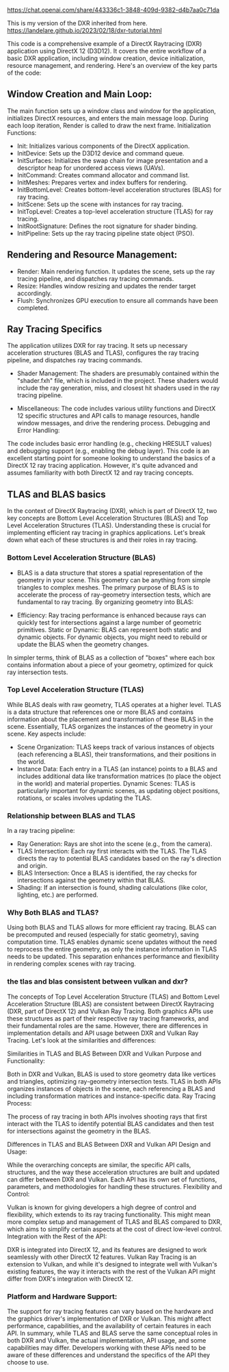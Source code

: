 https://chat.openai.com/share/443336c1-3848-409d-9382-d4b7aa0c71da

This is my version of the DXR inherited from here. https://landelare.github.io/2023/02/18/dxr-tutorial.html


This code is a comprehensive example of a DirectX Raytracing (DXR) application using DirectX 12 (D3D12). It covers the entire workflow of a basic DXR application, including window creation, device initialization, resource management, and rendering. Here's an overview of the key parts of the code:

<h2> Window Creation and Main Loop: </h2>

The main function sets up a window class and window for the application, initializes DirectX resources, and enters the main message loop. During each loop iteration, Render is called to draw the next frame.
Initialization Functions:

- Init: Initializes various components of the DirectX application.
- InitDevice: Sets up the D3D12 device and command queue.
- InitSurfaces: Initializes the swap chain for image presentation and a descriptor heap for unordered access views (UAVs).
- InitCommand: Creates command allocator and command list.
- InitMeshes: Prepares vertex and index buffers for rendering.
- InitBottomLevel: Creates bottom-level acceleration structures (BLAS) for ray tracing.
- InitScene: Sets up the scene with instances for ray tracing.
- InitTopLevel: Creates a top-level acceleration structure (TLAS) for ray tracing.
- InitRootSignature: Defines the root signature for shader binding.
- InitPipeline: Sets up the ray tracing pipeline state object (PSO).

<h2> Rendering and Resource Management:</h2>

- Render: Main rendering function. It updates the scene, sets up the ray tracing pipeline, and dispatches ray tracing commands.
- Resize: Handles window resizing and updates the render target accordingly.
- Flush: Synchronizes GPU execution to ensure all commands have been completed.

<h2> Ray Tracing Specifics </h2>

The application utilizes DXR for ray tracing. It sets up necessary acceleration structures (BLAS and TLAS), configures the ray tracing pipeline, and dispatches ray tracing commands.
- Shader Management:
 The shaders are presumably contained within the "shader.fxh" file, which is included in the project. These shaders would include the ray generation, miss, and closest hit shaders used in the ray tracing pipeline.

- Miscellaneous:
The code includes various utility functions and DirectX 12 specific structures and API calls to manage resources, handle window messages, and drive the rendering process.
Debugging and Error Handling:

The code includes basic error handling (e.g., checking HRESULT values) and debugging support (e.g., enabling the debug layer).
This code is an excellent starting point for someone looking to understand the basics of a DirectX 12 ray tracing application. However, it's quite advanced and assumes familiarity with both DirectX 12 and ray tracing concepts.

<h2> TLAS and BLAS basics </h2>

In the context of DirectX Raytracing (DXR), which is part of DirectX 12, two key concepts are Bottom Level Acceleration Structures (BLAS) and Top Level Acceleration Structures (TLAS). Understanding these is crucial for implementing efficient ray tracing in graphics applications. Let's break down what each of these structures is and their roles in ray tracing.

<h3> Bottom Level Acceleration Structure (BLAS) </h3>

- BLAS is a data structure that stores a spatial representation of the geometry in your scene. This geometry can be anything from simple triangles to complex meshes. The primary purpose of BLAS is to accelerate the process of ray-geometry intersection tests, which are fundamental to ray tracing. By organizing geometry into BLAS:

- Efficiency: Ray tracing performance is enhanced because rays can quickly test for intersections against a large number of geometric primitives.
Static or Dynamic: BLAS can represent both static and dynamic objects. For dynamic objects, you might need to rebuild or update the BLAS when the geometry changes.

In simpler terms, think of BLAS as a collection of "boxes" where each box contains information about a piece of your geometry, optimized for quick ray intersection tests.

<h3> Top Level Acceleration Structure (TLAS) </h3>
While BLAS deals with raw geometry, TLAS operates at a higher level. TLAS is a data structure that references one or more BLAS and contains information about the placement and transformation of these BLAS in the scene. Essentially, TLAS organizes the instances of the geometry in your scene. Key aspects include:

- Scene Organization: TLAS keeps track of various instances of objects (each referencing a BLAS), their transformations, and their positions in the world.
- Instance Data: Each entry in a TLAS (an instance) points to a BLAS and includes additional data like transformation matrices (to place the object in the world) and material properties.
Dynamic Scenes: TLAS is particularly important for dynamic scenes, as updating object positions, rotations, or scales involves updating the TLAS.

<h3> Relationship between BLAS and TLAS </h3>

In a ray tracing pipeline:

- Ray Generation: Rays are shot into the scene (e.g., from the camera).
- TLAS Intersection: Each ray first interacts with the TLAS. The TLAS directs the ray to potential BLAS candidates based on the ray's direction and origin.
- BLAS Intersection: Once a BLAS is identified, the ray checks for intersections against the geometry within that BLAS.
- Shading: If an intersection is found, shading calculations (like color, lighting, etc.) are performed.

<h3> Why Both BLAS and TLAS? </h3>
Using both BLAS and TLAS allows for more efficient ray tracing. BLAS can be precomputed and reused (especially for static geometry), saving computation time. TLAS enables dynamic scene updates without the need to reprocess the entire geometry, as only the instance information in TLAS needs to be updated. This separation enhances performance and flexibility in rendering complex scenes with ray tracing.

<h3> the tlas and blas consistent between vulkan and dxr? </h3>

The concepts of Top Level Acceleration Structure (TLAS) and Bottom Level Acceleration Structure (BLAS) are consistent between DirectX Raytracing (DXR, part of DirectX 12) and Vulkan Ray Tracing. Both graphics APIs use these structures as part of their respective ray tracing frameworks, and their fundamental roles are the same. However, there are differences in implementation details and API usage between DXR and Vulkan Ray Tracing. Let's look at the similarities and differences:

Similarities in TLAS and BLAS Between DXR and Vulkan
Purpose and Functionality:

Both in DXR and Vulkan, BLAS is used to store geometry data like vertices and triangles, optimizing ray-geometry intersection tests.
TLAS in both APIs organizes instances of objects in the scene, each referencing a BLAS and including transformation matrices and instance-specific data.
Ray Tracing Process:

The process of ray tracing in both APIs involves shooting rays that first interact with the TLAS to identify potential BLAS candidates and then test for intersections against the geometry in the BLAS.

Differences in TLAS and BLAS Between DXR and Vulkan
API Design and Usage:

While the overarching concepts are similar, the specific API calls, structures, and the way these acceleration structures are built and updated can differ between DXR and Vulkan. Each API has its own set of functions, parameters, and methodologies for handling these structures.
Flexibility and Control:

Vulkan is known for giving developers a high degree of control and flexibility, which extends to its ray tracing functionality. This might mean more complex setup and management of TLAS and BLAS compared to DXR, which aims to simplify certain aspects at the cost of direct low-level control.
Integration with the Rest of the API:

DXR is integrated into DirectX 12, and its features are designed to work seamlessly with other DirectX 12 features. Vulkan Ray Tracing is an extension to Vulkan, and while it's designed to integrate well with Vulkan's existing features, the way it interacts with the rest of the Vulkan API might differ from DXR's integration with DirectX 12.

<h3> Platform and Hardware Support: </h3>

The support for ray tracing features can vary based on the hardware and the graphics driver's implementation of DXR or Vulkan. This might affect performance, capabilities, and the availability of certain features in each API.
In summary, while TLAS and BLAS serve the same conceptual roles in both DXR and Vulkan, the actual implementation, API usage, and some capabilities may differ. Developers working with these APIs need to be aware of these differences and understand the specifics of the API they choose to use.
